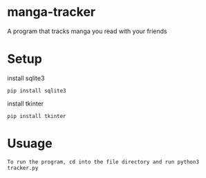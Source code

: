 # manga-tracker
A program that tracks manga you read with your friends 

# Setup
install sqlite3
```
pip install sqlite3
```
install tkinter 
```
pip install tkinter
```
# Usuage 
```
To run the program, cd into the file directory and run python3 tracker.py
```

